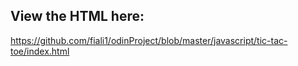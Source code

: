 ## View the HTML here: 
https://github.com/fiali1/odinProject/blob/master/javascript/tic-tac-toe/index.html
